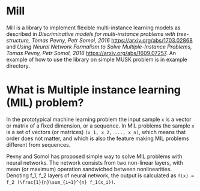 # Mill


Mill is a library to implement flexible multi-instance learning models as described in *Discriminative models for multi-instance problems with tree-structure, Tomas Pevny, Petr Somol, 2016* https://arxiv.org/abs/1703.02868 and *Using Neural Network Formalism to Solve Multiple-Instance Problems, Tomas Pevny, Petr Somol, 2016* https://arxiv.org/abs/1609.07257. An example of how to use the library on simple MUSK problem is in example directory.


# What is Multiple instance learning (MIL) problem?

In the prototypical machine learning problem the input sample `x` is a vector or matrix of a fixed dimension, or a sequence. In MIL problems the sample `x` is a set of vectors (or matrices) `(x_1, x_2, ..., x_n)`, which means that order does not matter, and which is also the feature making MIL problems different from sequences.

Pevny and Somol has proposed simple way to solve MIL problems with neural networks. The network consists from two non-linear layers, with mean (or maximum) operation sandwiched between nonlinearities. Denoting f_1, f_2 layers of neural network, the output is calculated as ``f(x) = f_2 (\frac{1}{n}\sum_{i=1}^{n} f_1(x_i))``. 
